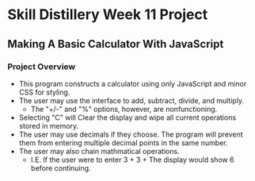 # Skill Distillery Week 11 Project

## Making A Basic Calculator With JavaScript

### Project Overview
  - This program constructs a calculator using only JavaScript and minor CSS for styling.
  - The user may use the interface to add, subtract, divide, and multiply.
    - The "+/-" and "%" options, however, are nonfunctioning.
  - Selecting "C" will Clear the display and wipe all current operations stored in memory.
  - The user may use decimals if they choose. The program will prevent them from entering multiple
    decimal points in the same number. 
  - The user may also chain mathmatical operations.
    - I.E. If the user were to enter 3 + 3 + The display would show 6 before continuing.
